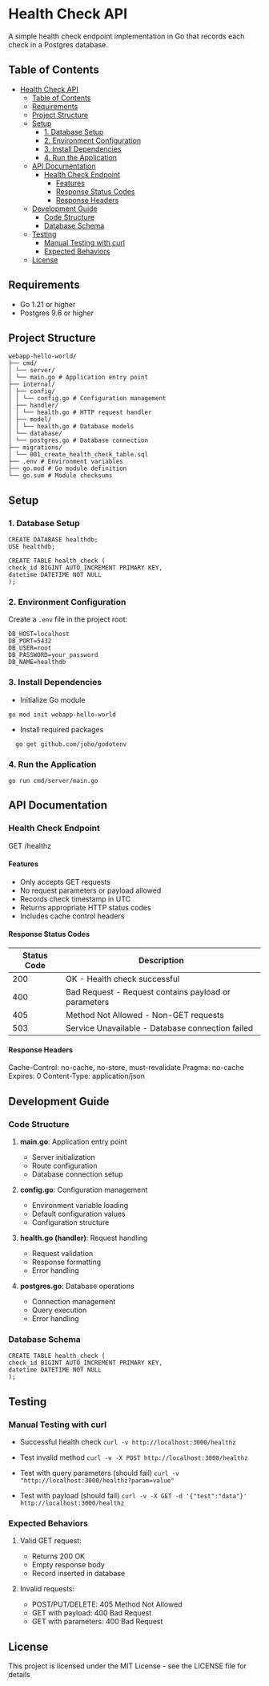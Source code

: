 # Health Check API

A simple health check endpoint implementation in Go that records each check in a Postgres database.

## Table of Contents 

- [Health Check API](#health-check-api)
  - [Table of Contents](#table-of-contents)
  - [Requirements](#requirements)
  - [Project Structure](#project-structure)
  - [Setup](#setup)
    - [1. Database Setup](#1-database-setup)
    - [2. Environment Configuration](#2-environment-configuration)
    - [3. Install Dependencies](#3-install-dependencies)
    - [4. Run the Application](#4-run-the-application)
  - [API Documentation](#api-documentation)
    - [Health Check Endpoint](#health-check-endpoint)
      - [Features](#features)
      - [Response Status Codes](#response-status-codes)
      - [Response Headers](#response-headers)
  - [Development Guide](#development-guide)
    - [Code Structure](#code-structure)
    - [Database Schema](#database-schema)
  - [Testing](#testing)
    - [Manual Testing with curl](#manual-testing-with-curl)
    - [Expected Behaviors](#expected-behaviors)
  - [License](#license)

## Requirements

- Go 1.21 or higher
- Postgres 9.6 or higher

## Project Structure

```
webapp-hello-world/
├── cmd/
│ └── server/
│ └── main.go # Application entry point
├── internal/
│ ├── config/
│ │ └── config.go # Configuration management
│ ├── handler/
│ │ └── health.go # HTTP request handler
│ ├── model/
│ │ └── health.go # Database models
│ └── database/
│ └── postgres.go # Database connection
├── migrations/
│ └── 001_create_health_check_table.sql
├── .env # Environment variables
├── go.mod # Go module definition
└── go.sum # Module checksums
```

## Setup

### 1. Database Setup

```
CREATE DATABASE healthdb;
USE healthdb;

CREATE TABLE health_check (
check_id BIGINT AUTO_INCREMENT PRIMARY KEY,
datetime DATETIME NOT NULL
);
```

### 2. Environment Configuration

Create a `.env` file in the project root:

```
DB_HOST=localhost
DB_PORT=5432
DB_USER=root
DB_PASSWORD=your_password
DB_NAME=healthdb
```

### 3. Install Dependencies

- Initialize Go module

```
go mod init webapp-hello-world
```

- Install required packages

```
  go get github.com/joho/godotenv
```

### 4. Run the Application

```
go run cmd/server/main.go
```

## API Documentation

### Health Check Endpoint

GET /healthz

#### Features

- Only accepts GET requests
- No request parameters or payload allowed
- Records check timestamp in UTC
- Returns appropriate HTTP status codes
- Includes cache control headers

#### Response Status Codes

| Status Code | Description                                          |
| ----------- | ---------------------------------------------------- |
| 200         | OK - Health check successful                         |
| 400         | Bad Request - Request contains payload or parameters |
| 405         | Method Not Allowed - Non-GET requests                |
| 503         | Service Unavailable - Database connection failed     |

#### Response Headers

Cache-Control: no-cache, no-store, must-revalidate
Pragma: no-cache
Expires: 0
Content-Type: application/json

## Development Guide

### Code Structure

1. **main.go**: Application entry point

   - Server initialization
   - Route configuration
   - Database connection setup

2. **config.go**: Configuration management

   - Environment variable loading
   - Default configuration values
   - Configuration structure

3. **health.go (handler)**: Request handling

   - Request validation
   - Response formatting
   - Error handling

4. **postgres.go**: Database operations
   - Connection management
   - Query execution
   - Error handling

### Database Schema

```
CREATE TABLE health_check (
check_id BIGINT AUTO_INCREMENT PRIMARY KEY,
datetime DATETIME NOT NULL
);
```

## Testing

### Manual Testing with curl

- Successful health check
  `curl -v http://localhost:3000/healthz`

- Test invalid method
  `curl -v -X POST http://localhost:3000/healthz`

- Test with query parameters (should fail)
  `curl -v "http://localhost:3000/healthz?param=value"`

- Test with payload (should fail)
  `curl -v -X GET -d '{"test":"data"}' http://localhost:3000/healthz`

### Expected Behaviors

1. Valid GET request:

   - Returns 200 OK
   - Empty response body
   - Record inserted in database

2. Invalid requests:
   - POST/PUT/DELETE: 405 Method Not Allowed
   - GET with payload: 400 Bad Request
   - GET with parameters: 400 Bad Request

## License

This project is licensed under the MIT License - see the LICENSE file for details
